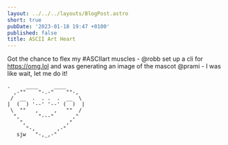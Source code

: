 ```yaml
---
layout: ../../../layouts/BlogPost.astro
short: true
pubDate: '2023-01-18 19:47 +0100'
published: false
title: ASCII Art Heart
---
```

Got the chance to flex my #ASCIIart muscles - @robb set up a cli for https://omg.lol and was generating an image of the mascot @prami - I was like wait, let me do it!
```
.     ____     ____
  ,-""    "-.-"    ""-,
 /  __  .  . .  .  __  \
|  (  ) '--' '--' (  )  |
 \  ""   ,     ,   ""  /
  ",      "---"      ,"
    ",             ,"
      "-,       ,-"
   sjw   "-,_,-"
```